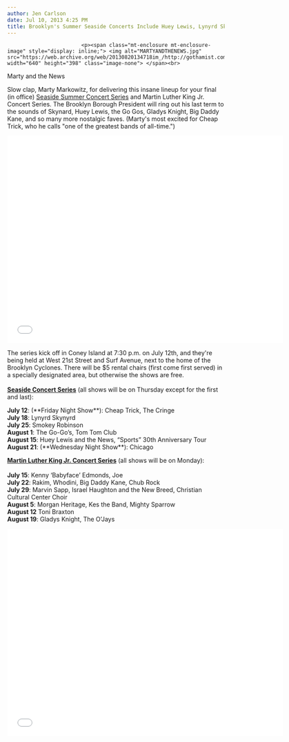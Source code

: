 ```yaml
---
author: Jen Carlson
date: Jul 10, 2013 4:25 PM
title: Brooklyn's Summer Seaside Concerts Include Huey Lewis, Lynyrd Skynyrd
---
```



                            
                            
                            
                            <p><span class="mt-enclosure mt-enclosure-image" style="display: inline;"> <img alt="MARTYANDTHENEWS.jpg" src="https://web.archive.org/web/20130820134718im_/http://gothamist.com/attachments/arts_jen/MARTYANDTHENEWS.jpg" width="640" height="398" class="image-none"> </span><br>
<span class="photo_caption">Marty and the News</span></p>

<p>Slow clap, Marty Markowitz, for delivering this insane lineup for your final (in office) <a href="https://web.archive.org/web/20130820134718/http://www.brooklynconcerts.com/seaside.html">Seaside Summer Concert Series</a> and Martin Luther King Jr. Concert Series. The Brooklyn Borough President will ring out his last term to the sounds of Skynard, Huey Lewis, the Go Gos, Gladys Knight, Big Daddy Kane, and so many more nostalgic faves. (Marty&apos;s most excited for Cheap Trick, who he calls &quot;one of the greatest bands of all-time.&quot;)</p>

<p><iframe width="640" height="480" src="//web.archive.org/web/20130820134718if_/http://www.youtube.com/embed/4D21mxgGRhY" frameborder="0" allowfullscreen></iframe></p>

<p>The series kick off in Coney Island at 7:30 p.m. on July 12th, and they&apos;re being held at West 21st Street and Surf Avenue, next to the home of the Brooklyn Cyclones. There will be $5 rental chairs (first come first served) in a specially designated area, but otherwise the shows are free. <br>
 <br>
<u><strong>Seaside Concert Series</strong></u> (all shows will be on Thursday except for the first and last):</p>

<p><strong>July 12</strong>: (**Friday Night Show**): Cheap Trick, The Cringe<br>
<strong>July 18</strong>: Lynyrd Skynyrd<br>
<strong>July 25</strong>: Smokey Robinson<br>
<strong>August 1</strong>: The Go-Go&#x2019;s, Tom Tom Club<br>
<strong>August 15</strong>: Huey Lewis and the News, &#x201C;Sports&#x201D; 30th Anniversary Tour<br>
<strong>August 21</strong>: (**Wednesday Night Show**): Chicago</p>

<p><u><strong>Martin Luther King Jr. Concert Series</strong></u> (all shows will be on Monday):<br>
 <br>
<strong>July 15</strong>: Kenny &#x2018;Babyface&#x2019; Edmonds, Joe<br>
<strong>July 22</strong>: Rakim, Whodini, Big Daddy Kane, Chub Rock<br>
<strong>July 29</strong>: Marvin Sapp, Israel Haughton and the New Breed, Christian Cultural Center Choir<br>
<strong>August 5</strong>: Morgan Heritage, Kes the Band, Mighty Sparrow<br>
<strong>August 12</strong> Toni Braxton<br>
<strong>August 19</strong>: Gladys Knight, The O&#x2019;Jays</p>

<p><iframe width="640" height="480" src="//web.archive.org/web/20130820134718if_/http://www.youtube.com/embed/2syR4On4xDI" frameborder="0" allowfullscreen></iframe></p>
                            
                            
                            